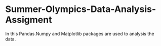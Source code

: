 # Summer-Olympics-Data-Analysis-Assigment
In this Pandas.Numpy and Matplotlib packages are used to analysis the data.
